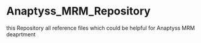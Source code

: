 # Anaptyss_MRM_Repository
this Repository all reference files which could be helpful for Anaptyss MRM deaprtment

